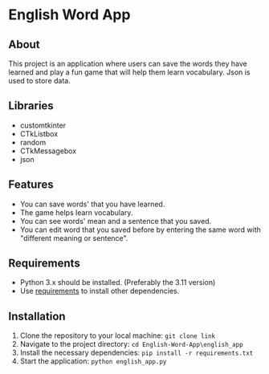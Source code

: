 # English Word App
## About
This project is an application where users can save the words they have learned and play a fun game that will help them learn vocabulary. Json is used to store data.
## Libraries
- customtkinter
- CTkListbox
- random
- CTkMessagebox
- json
## Features
- You can save words' that you have learned.
- The game helps learn vocabulary.
- You can see words' mean and a sentence that you saved.
- You can edit word that you saved before by entering the same word with "different meaning or sentence".
## Requirements
- Python 3.x should be installed. (Preferably the 3.11 version)
- Use [requirements](english_app/requirements) to install other dependencies.
## Installation
1. Clone the repository to your local machine: `git clone link`
2. Navigate to the project directory: `cd English-Word-App\english_app`
3. Install the necessary dependencies: `pip install -r requirements.txt`
4. Start the application: `python english_app.py`  
